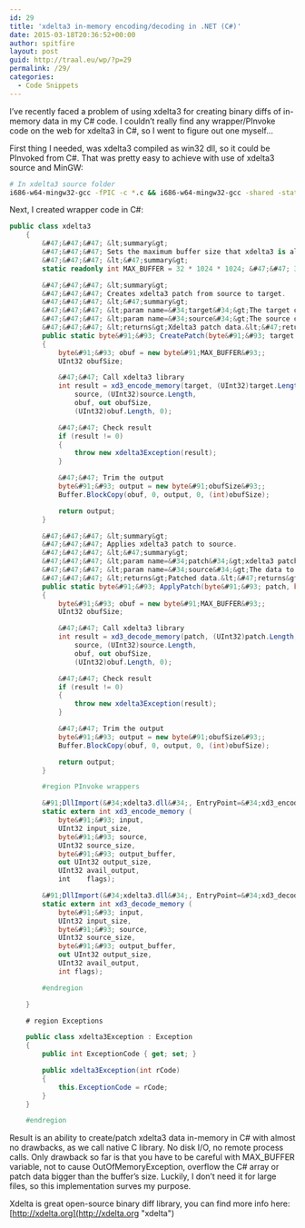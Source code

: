 ```yaml
---
id: 29
title: 'xdelta3 in-memory encoding/decoding in .NET (C#)'
date: 2015-03-18T20:36:52+00:00
author: spitfire
layout: post
guid: http://traal.eu/wp/?p=29
permalink: /29/
categories:
  - Code Snippets
---
```

I&#8217;ve recently faced a problem of using xdelta3 for creating binary diffs of in-memory data in my C# code. I couldn&#8217;t really find any wrapper/PInvoke code on the web for xdelta3 in C#, so I went to figure out one myself&#8230;

First thing I needed, was xdelta3 compiled as win32 dll, so it could be PInvoked from C#. That was pretty easy to achieve with use of xdelta3 source and MinGW:

```bash
# In xdelta3 source folder
i686-w64-mingw32-gcc -fPIC -c *.c && i686-w64-mingw32-gcc -shared -static-libgcc -Wl,-soname,xdelta3.dll -o xdelta3.dll xdelta3.o
```

Next, I created wrapper code in C#:

```C#
public class xdelta3
    {
        &#47;&#47;&#47; &lt;summary&gt;
        &#47;&#47;&#47; Sets the maximum buffer size that xdelta3 is allowed to write to.
        &#47;&#47;&#47; &lt;&#47;summary&gt;
        static readonly int MAX_BUFFER = 32 * 1024 * 1024; &#47;&#47; 32 MB

        &#47;&#47;&#47; &lt;summary&gt;
        &#47;&#47;&#47; Creates xdelta3 patch from source to target.
        &#47;&#47;&#47; &lt;&#47;summary&gt;
        &#47;&#47;&#47; &lt;param name=&#34;target&#34;&gt;The target of the patch (the outcome of patching).&lt;&#47;param&gt;
        &#47;&#47;&#47; &lt;param name=&#34;source&#34;&gt;The source of the patch (what will be patched).&lt;&#47;param&gt;
        &#47;&#47;&#47; &lt;returns&gt;Xdelta3 patch data.&lt;&#47;returns&gt;
        public static byte&#91;&#93; CreatePatch(byte&#91;&#93; target, byte&#91;&#93; source)
        {
            byte&#91;&#93; obuf = new byte&#91;MAX_BUFFER&#93;;
            UInt32 obufSize;

            &#47;&#47; Call xdelta3 library
            int result = xd3_encode_memory(target, (UInt32)target.Length,
                source, (UInt32)source.Length,
                obuf, out obufSize,
                (UInt32)obuf.Length, 0);

            &#47;&#47; Check result
            if (result != 0)
            {
                throw new xdelta3Exception(result);
            }

            &#47;&#47; Trim the output
            byte&#91;&#93; output = new byte&#91;obufSize&#93;;
            Buffer.BlockCopy(obuf, 0, output, 0, (int)obufSize);

            return output;
        }

        &#47;&#47;&#47; &lt;summary&gt;
        &#47;&#47;&#47; Applies xdelta3 patch to source.
        &#47;&#47;&#47; &lt;&#47;summary&gt;
        &#47;&#47;&#47; &lt;param name=&#34;patch&#34;&gt;xdelta3 patch data.&lt;&#47;param&gt;
        &#47;&#47;&#47; &lt;param name=&#34;source&#34;&gt;The data to be patched.&lt;&#47;param&gt;
        &#47;&#47;&#47; &lt;returns&gt;Patched data.&lt;&#47;returns&gt;
        public static byte&#91;&#93; ApplyPatch(byte&#91;&#93; patch, byte&#91;&#93; source)
        {
            byte&#91;&#93; obuf = new byte&#91;MAX_BUFFER&#93;;
            UInt32 obufSize;

            &#47;&#47; Call xdelta3 library
            int result = xd3_decode_memory(patch, (UInt32)patch.Length,
                source, (UInt32)source.Length,
                obuf, out obufSize,
                (UInt32)obuf.Length, 0);

            &#47;&#47; Check result
            if (result != 0)
            {
                throw new xdelta3Exception(result);
            }

            &#47;&#47; Trim the output
            byte&#91;&#93; output = new byte&#91;obufSize&#93;;
            Buffer.BlockCopy(obuf, 0, output, 0, (int)obufSize);

            return output;
        }

        #region PInvoke wrappers

        &#91;DllImport(&#34;xdelta3.dll&#34;, EntryPoint=&#34;xd3_encode_memory&#34;, CallingConvention=CallingConvention.Cdecl)&#93;
        static extern int xd3_encode_memory (
            byte&#91;&#93; input,
            UInt32 input_size,
            byte&#91;&#93; source,
            UInt32 source_size,
            byte&#91;&#93; output_buffer,
            out UInt32 output_size,
            UInt32 avail_output,
            int    flags);

        &#91;DllImport(&#34;xdelta3.dll&#34;, EntryPoint=&#34;xd3_decode_memory&#34;, CallingConvention=CallingConvention.Cdecl)&#93;
        static extern int xd3_decode_memory (
            byte&#91;&#93; input,
            UInt32 input_size,
            byte&#91;&#93; source,
            UInt32 source_size,
            byte&#91;&#93; output_buffer,
            out UInt32 output_size,
            UInt32 avail_output,
            int flags);

        #endregion

    }

    # region Exceptions

    public class xdelta3Exception : Exception
    {
        public int ExceptionCode { get; set; }

        public xdelta3Exception(int rCode)
        {
            this.ExceptionCode = rCode;
        }
    }

    #endregion
```

Result is an ability to create/patch xdelta3 data in-memory in C# with almost no drawbacks, as we call native C library. No disk I/O, no remote process calls. Only drawback so far is that you have to be careful with MAX_BUFFER variable, not to cause OutOfMemoryException, overflow the C# array or patch data bigger than the buffer&#8217;s size. Luckily, I don&#8217;t need it for large files, so this implementation surves my purpose.

Xdelta is great open-source binary diff library, you can find more info here: [http://xdelta.org](http://xdelta.org "xdelta")
